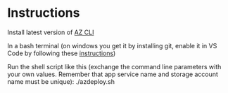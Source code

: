 # Instructions

Install latest version of [AZ CLI](https://docs.microsoft.com/en-us/cli/azure/install-azure-cli)

In a bash terminal (on windows you get it by installing git, enable it in VS Code by following these [instructions](https://stackoverflow.com/questions/42606837/how-do-i-use-bash-on-windows-from-the-visual-studio-code-integrated-terminal))

Run the shell script like this (exchange the command line parameters with your own values. Remember that app service name and storage account name must be unique): ./azdeploy.sh <location> <resource group name> <app service plan name> <app service name> <storage account name>

